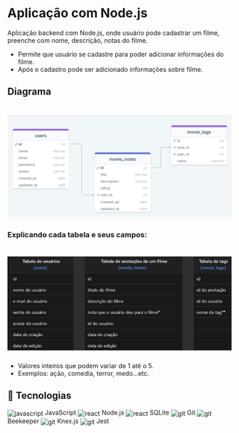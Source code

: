 # Aplicação com Node.js 

Aplicação backend com Node.js, onde usuário pode cadastrar um filme, preenche com nome, descrição, notas do filme.

- Permite que usuário se cadastre para poder adicionar informações do filme.
- Após o cadastro pode ser adicionado informações sobre filme.

## Diagrama

<h1>
         <img src="src/img/diagrama.png" >
</h1>

### Explicando cada tabela e seus campos:

<h1>
         <img src="src/img/tabela.png" >
</h1>

 - Valores inteiros que podem variar de 1 até o 5.
 - Exemplos: ação, comedia, terror, medo...etc.


## 🔧 Tecnologias

 <img align="center" alt="javascript" height="30" width="40" src="https://cdn.jsdelivr.net/gh/devicons/devicon/icons/javascript/javascript-original.svg" /> JavaScript 
 <img align="center" alt="react" height="30" width="40" src="https://cdn.jsdelivr.net/gh/devicons/devicon/icons/nodejs/nodejs-original.svg" /> Node.js
 <img align="center" alt="react" height="30" width="40" src="https://cdn.jsdelivr.net/gh/devicons/devicon/icons/sqlite/sqlite-original.svg" /> SQLite
 <img align="center" alt="git" height="30" width="40" src="https://cdn.jsdelivr.net/gh/devicons/devicon/icons/git/git-original.svg" /> Git
 <img align="center" alt="git" height="30" width="60" src="https://images.g2crowd.com/uploads/product/image/social_landscape/social_landscape_4eafe3715c8622c7c51c1ed85a65a262/beekeeper-studio.png" /> Beekeeper
 <img align="center" alt="git" height="30" width="30" src="https://knexjs.org/knex-logo.png" /> Knex.js
 <img align="center" alt="git" height="30" width="30" src="https://www.svgrepo.com/show/353930/jest.svg" /> Jest